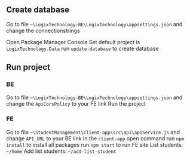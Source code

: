 ## Create database

Go to file `~\LogixTechnology-BE\LogixTechnology\appsettings.json` and change the connectionstrings

Open Package Manager Console
Set default project is `LogixTechnology.Data`
run `update-database` to create database

## Run project

### BE

Go to file `~\LogixTechnology-BE\LogixTechnology\appsettings.json` and change the `ApiCorsPolicy` to your FE link
Run the project

### FE

Go to file `~\StudentManagement\client-app\src\api\apiService.js` and change `API_URL` to your BE link
In the `client-app` open command
run `npm install` to install all packages
run `npm start` to run FE site
List students: `~/home`
Add list students: `~/add-list-student`
